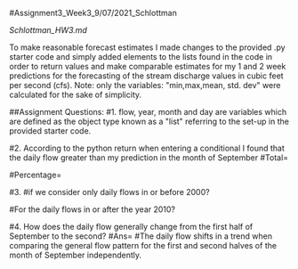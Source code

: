 #Assignment3_Week3_9/07/2021_Schlottman

*Schlottman_HW3.md*

To make reasonable forecast estimates I made changes to the provided .py starter code and simply added elements to the lists found in the code in order to return values and make comparable estimates for my 1 and 2 week predictions for the forecasting of the stream discharge values in cubic feet per second (cfs).
Note: only the variables: "min,max,mean, std. dev" were calculated for the sake of simplicity.

##Assignment Questions:
#1. flow, year, month and day are variables which are defined as the object type known as a "list" referring to the set-up in the provided starter code.

#2. According to the python return when entering a conditional I found that the daily flow greater than my prediction in the month of September
#Total=

#Percentage=

#3.
#if we consider only daily flows in or before 2000?

#For the daily flows in or after the year 2010?

#4.  How does the daily flow generally change from the first half of September to the second?
#Ans= #The daily flow shifts in a trend when comparing the general flow pattern for the first and second halves of the month of September independently.
